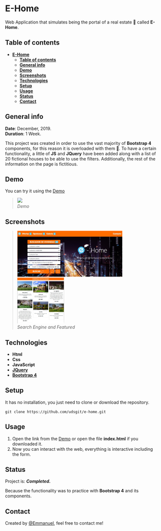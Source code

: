 # **E-Home**

Web Application that simulates being the portal of a real estate 🏬 called **E-Home**.

## **Table of contents**

- [**E-Home**](#e-home)
  - [**Table of contents**](#table-of-contents)
  - [**General info**](#general-info)
  - [**Demo**](#demo)
  - [**Screenshots**](#screenshots)
  - [**Technologies**](#technologies)
  - [**Setup**](#setup)
  - [**Usage**](#usage)
  - [**Status**](#status)
  - [**Contact**](#contact)

## **General info**

**Date**: December, 2019.  
**Duration**: 1 Week.

This project was created in order to use the vast majority of **Bootstrap 4** components, for this reason it is overloaded with them 🤪. To have a certain functionality, a little of **JS** and **JQuery** have been added along with a list of 20 fictional houses to be able to use the filters. Additionally, the rest of the information on the page is fictitious.

## **Demo**

You can try it using the [Demo](https://udsgit.github.io/e-home)

> <img src="imagenes/readme/demo.gif"/><br><i>Demo</i>

## **Screenshots**

> <img src="imagenes/readme/buscador.jpg" height="150"/>
> <img src="imagenes/readme/destacados.jpg" height="150"/><br><i>Search Engine and Featured</i>

## **Technologies**

- **Html**
- **Css**
- **JavaScript**
- [**JQuery**](https://jquery.com/)
- [**Bootstrap 4**](https://getbootstrap.com/docs/4.1)

## **Setup**

It has no installation, you just need to clone or download the repository.

```console
git clone https://github.com/udsgit/e-home.git
```

## **Usage**

1. Open the link from the [Demo](https://udsgit.github.io/e-home) or open the file **index.html** if you downloaded it.
2. Now you can interact with the web, everything is interactive including the form.

## **Status**

Project is: **_Completed._**

Because the functionality was to practice with **Bootstrap 4** and its components.

## **Contact**

Created by [@Emmanuel](https://www.linkedin.com/in/emagleza/), feel free to contact me!
